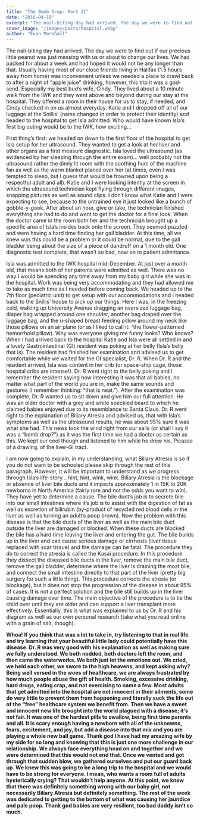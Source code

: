 ```yaml
---
title: "The Bomb Drop: Part II"
date: "2016-04-19"
excerpt: "The nail-biting day had arrived. The day we were to find out if our precious little peanut was just messing with us or..."
cover_image: "/images/posts/hospital.webp"
author: "Evan Marshall"
---
```


The nail-biting day had arrived. The day we were to find out if our precious little peanut was just messing with us or about to change our lives. We had packed for about a week and had hoped it would not be any longer than that. Usually having most of our close friends living in Halifax (1.5 hours away from home) was inconvenient unless we needed a place to crawl back to after a night of “apple juice” drinking, however, this trip it was a god-send. Especially my best bud’s wife, Cindy. They lived about a 10 minute walk from the IWK and they went above and beyond during our stay at the hospital. They offered a room in their house for us to stay, if needed, and Cindy checked in on us almost everyday. Katie and I dropped off all of our luggage at the Snillis’ (name changed in order to protect their identity) and headed to the hospital to get Isla admitted. Who would have known Isla’s first big outing would be to the IWK, how exciting…

First thing’s first: we headed on down to the first floor of the hospital to get Isla setup for her ultrasound. They wanted to get a look at her liver and other organs as a first measure diagnostic. Isla loved the ultrasound (as evidenced by her sleeping through the entire exam)… well probably not the ultrasound rather the dimly lit room with the soothing hum of the machine fan as well as the warm blanket placed over her (at times, even I was tempted to sleep, but I guess that would be frowned upon being a respectful adult and all). Katie and I were looking intently at the screen in which the ultrasound technician kept flying through different images, snapping pictures as well as sound clips. I don’t know what Katie and I were expecting to see, because to the untrained eye it just looked like a bunch of gobble-y-gook. After about an hour, give or take, the technician finished everything she had to do and went to get the doctor for a final look. When the doctor came in the room both her and the technician brought up a specific area of Isla’s insides back onto the screen. They seemed puzzled and were having a hard time finding her gall bladder. At this time, all we knew was this could be a problem or it could be normal, due to the gall bladder being about the size of a piece of dandruff on a 1 month old. One diagnostic test complete, that wasn’t so bad, now on to patient admittance.

Isla was admitted to the IWK hospital mid-December. At just over a month old, that means both of her parents were admitted as well. There was no way I would be spending any time away from my baby girl while she was in the hospital. Work was being very accommodating and they had allowed me to take as much time as I needed before coming back. We headed up to the 7th floor (pediatric unit) to get setup with our accommodations and I headed back to the Snillis’ house to pick up our things. Here I was, in the freezing cold, walking up University Avenue dragging an oversized luggage bag, diaper bag wrapped around one shoulder, another bag draped over the luggage bag, and the u-shaped breast feeding pillow around my neck like those pillows on an air plane (or as I liked to call it: “the flower-patterned hemorrhoid pillow). Why was everyone giving me funny looks? Who knows? When I had arrived back to the hospital Katie and Isla were all settled in and a lovely Gastrointestinal (GI) resident was poking at her belly (Isla’s belly that is). The resident had finished her examination and advised us to get comfortable while we waited for the GI specialist, Dr. R. When Dr. R and the resident arrived, Isla was content in her crib (or space-ship cage, those hospital cribs are intense!). Dr. R went right to the belly poking and I remember the resident saying how interesting it was that all babies, no matter what part of the world you are in, make the same sounds and gestures (I remember thinking: “that is neat.”). After the examination was complete, Dr. R wanted us to sit down and give him our full attention. He was an older doctor with a grey and white speckled beard to which he claimed babies enjoyed due to its resemblance to Santa Claus. Dr. R went right to the explanation of Biliary Atresia and advised us, that with Isla’s symptoms as well as the ultrasound results, he was about 95% sure it was what she had. This news took the wind right from our sails (or shall I say it was a “bomb drop?”) as it was the first time we had a doctor as certain as this. We kept our cool though and listened to him while he drew his, Picasso of a drawing, of the liver-GI tract.

I am now going to explain, in my understanding, what Biliary Atresia is so if you do not want to be schooled please skip through the rest of this paragraph. However, it will be important to understand as we progress through Isla’s life-story… hint, hint, wink, wink. Biliary Atresia is the blockage or absence of liver bile ducts and it impacts approximately 1 in 15K to 20K newborns in North America (fairly rare and not the odds you want to win). They have yet to determine a cause. The bile duct’s job is to secrete bile into our small intestines where it’s job is to assist with the digestion of fat as well as excretion of bilirubin (by-product of recycled red blood cells in the liver as well as turning an adult’s poop brown). Now the problem with this disease is that the bile ducts of the liver as well as the main bile duct outside the liver are damaged or blocked. When these ducts are blocked the bile has a hard time leaving the liver and entering the gut. The bile builds up in the liver and can cause serious damage or cirrhosis (liver tissue replaced with scar tissue) and the damage can be fatal. The procedure they do to correct the atresia is called the Kasai procedure. In this procedure they dissect the diseased bile ducts in the liver, remove the main bile duct, remove the gall bladder, determine where the liver is draining the most bile, and connect the small intestine directly to that part of the liver (pretty big surgery for such a little thing). This procedure corrects the atresia (or blockage), but it does not stop the progression of the disease in about 95% of cases. It is not a perfect solution and the bile still builds up in the liver causing damage over time. The main objective of the procedure is to tie the child over until they are older and can support a liver transplant more effectively. Essentially, this is what was explained to us by Dr. R and his diagram as well as our own personal research (take what you read online with a grain of salt, though).

**Whoa! If you think that was a lot to take in, try listening to that in real life and try learning that your beautiful little lady could potentially have this disease. Dr. R was very good with his explanation as well as making sure we fully understood. We both nodded, both doctors left the room, and then came the waterworks. We both just let the emotions out. We cried, we held each other, we swore to the high heavens, and kept asking why? Being well versed in the woes of healthcare, we are always frustrated by how much people abuse the gift of health. Smoking, excessive drinking, hard drugs, eating crap, and not exercising to name a few. Most adults that get admitted into the hospital are not innocent in their ailments, some do very little to prevent them from happening and literally suck the life out of the “free” healthcare system we benefit from. Then we have a sweet and innocent new life brought into the world plagued with a disease; it’s not fair. It was one of the hardest pills to swallow, being first time parents and all. It is scary enough having a newborn with all of the unknowns, fears, excitement, and joy, but add a disease into that mix and you are playing a whole new ball game. Thank god I have had my amazing wife by my side for so long and knowing that this is just one more challenge in our relationship. We always face everything head on and together and we were determined that this would not end that. Once we vented and got through that sudden blow, we gathered ourselves and put our guard back up. We knew this was going to be a long trip to the hospital and we would have to be strong for everyone. I mean, who wants a room full of adults hysterically crying? That wouldn’t help anyone. At this point, we knew that there was definitely something wrong with our baby girl, not necessarily Biliary Atresia but definitely something. The rest of the week was dedicated to getting to the bottom of what was causing her jaundice and pale poop. Thank god babies are very resilient, too bad daddy isn’t so much.**
